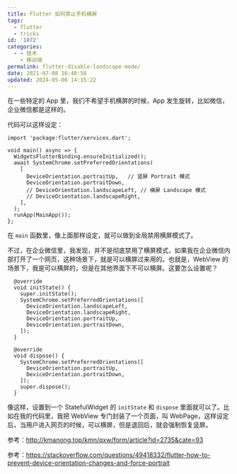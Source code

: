 ```yaml
---
title: Flutter 如何禁止手机横屏
tags:
  - flutter
  - tricks
id: '1072'
categories:
  - - 技术
    - 移动端
permalink: flutter-disable-landscape-mode/
date: 2021-07-08 16:40:58
updated: 2024-05-06 14:15:22
---
```

在一些特定的 App 里，我们不希望手机横屏的时候，App 发生旋转，比如微信，企业微信都是这样的。

代码可以这样设定：

```generic
import 'package:flutter/services.dart';

void main() async => {
  WidgetsFlutterBinding.ensureInitialized();
  await SystemChrome.setPreferredOrientations(
    [
      DeviceOrientation.portraitUp,   // 竖屏 Portrait 模式
      DeviceOrientation.portraitDown,
      // DeviceOrientation.landscapeLeft, // 横屏 Landscape 模式
      // DeviceOrientation.landscapeRight,
    ],
  );
  runApp(MainApp());
};
```

在 `main` 函数里，像上面那样设定，就可以做到全局禁用横屏模式了。

不过，在企业微信里，我发现，并不是彻底禁用了横屏模式，如果我在企业微信内部打开了一个网页，这种场景下，就是可以横屏过来用的。也就是，WebView 的场景下，我是可以横屏的，但是在其他界面下不可以横屏。这要怎么设置呢？

```generic
  @override
  void initState() {
    super.initState();
    SystemChrome.setPreferredOrientations([
      DeviceOrientation.landscapeLeft,
      DeviceOrientation.landscapeRight,
      DeviceOrientation.portraitUp,
      DeviceOrientation.portraitDown,
    ]);
  }

  @override
  void dispose() {
    SystemChrome.setPreferredOrientations([
      DeviceOrientation.portraitUp,
      DeviceOrientation.portraitDown,
    ]);
    super.dispose();
  }
```

像这样，设置到一个 StatefulWidget 的 `initState` 和 `dispose` 里面就可以了。比如在我的代码里，我把 WebView 专门封装了一个页面，叫 WebPage，这样设定后，当用户进入网页的时候，可以横屏，但是退回后，就会强制恢复竖屏。

参考：http://kmanong.top/kmn/qxw/form/article?id=2735&cate=93

参考：https://stackoverflow.com/questions/49418332/flutter-how-to-prevent-device-orientation-changes-and-force-portrait
